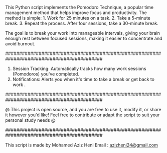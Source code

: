This Python script implements the Pomodoro Technique, a popular time management method that helps improve focus and productivity. The method is simple:
    1. Work for 25 minutes on a task.
    2. Take a 5-minute break.
    3. Repeat the process. After four sessions, take a 30-minute break.

The goal is to break your work into manageable intervals, giving your brain enough rest between focused sessions, making it easier to concentrate and avoid burnout.


###########################################################################################

1. Session Tracking: Automatically tracks how many work sessions (Pomodoros) you've completed.
2. Notifications: Alerts you when it's time to take a break or get back to work .

###########################################################################################

@ This project is open source, and you are free to use it, modify it, or share it however you'd like! Feel free to contribute or adapt the script to suit your personal study needs @

###########################################################################################

This script is made by Mohamed Aziz Heni
Email : azizheni24@gmail.com
